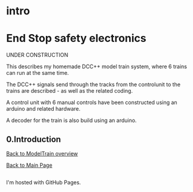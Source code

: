 # intro

<!DOCTYPE html>
<html>
<body>
<h1>End Stop safety electronics</h1>
UNDER CONSTRUCTION
<p> </p>
This describes my homemade DCC++ model train system, where 6 trains can run at the same time.<p>
The DCC++ signals send through the tracks from the controlunit to the trains are described - as well as the related coding.<p>
A control unit with 6 manual controls have been constructed using an arduino and related hardware.<p>
A decoder for the train is also build using an arduino.
<h2>0.Introduction  </h2>


<a href="../ModelTrain.md">Back to ModelTrain overview</a>
<p>
<a href="../../index.md">Back to Main Page</a>

<h2> </h2>
<p>I'm hosted with GitHub Pages.</p>
</body>
</html>